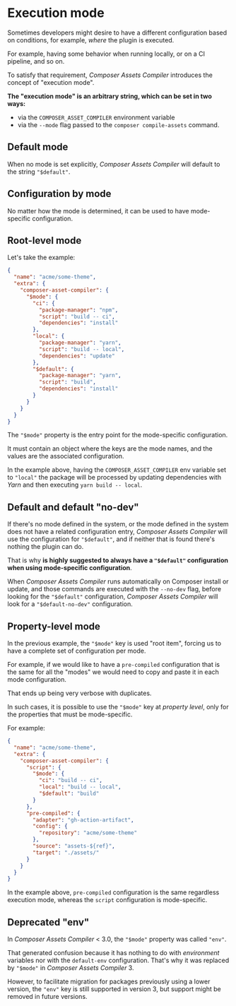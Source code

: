 # Execution mode

Sometimes developers might desire to have a different configuration based on conditions, for example, _where_ the plugin is executed.

For example, having some behavior when running locally, or on a CI pipeline, and so on.

To satisfy that requirement, _Composer Assets Compiler_ introduces the concept of "execution mode".

**The "execution mode" is an arbitrary string, which can be set in two ways:**

- via the `COMPOSER_ASSET_COMPILER` environment variable
- via the `--mode` flag passed to the `composer compile-assets` command.



## Default mode

When no mode is set explicitly, _Composer Assets Compiler_ will default to the string `"$default"`.



## Configuration by mode

No matter how the mode is determined, it can be used to have mode-specific configuration.



## Root-level mode

Let's take the example:

```json
{
  "name": "acme/some-theme",
  "extra": {
    "composer-asset-compiler": {
      "$mode": {
        "ci": {
          "package-manager": "npm",
          "script": "build -- ci",
          "dependencies": "install"
        },
        "local": {
          "package-manager": "yarn",
          "script": "build -- local",
          "dependencies": "update"
        },
        "$default": {
          "package-manager": "yarn",
          "script": "build",
          "dependencies": "install"
        }
      }
    }
  }
}
```

The `"$mode"` property is the entry point for the mode-specific configuration.

It must contain an object where the keys are the mode names, and the values are the associated configuration.

In the example above, having the `COMPOSER_ASSET_COMPILER` env variable set to `"local"` the package will be processed by updating dependencies with _Yarn_ and then executing `yarn build -- local`.



## Default and default "no-dev"

If there's no mode defined in the system, or the mode defined in the system does not have a related configuration entry, _Composer Assets Compiler_ will use the configuration for `"$default"`, and if neither that is found there's nothing the plugin can do.

That is why **is highly suggested to always have a `"$default"` configuration when using mode-specific configuration**.

When _Composer Assets Compiler_ runs automatically on Composer install or update, and those commands are executed with the `--no-dev` flag, before looking for the `"$default"` configuration, _Composer Assets Compiler_ will look for a `"$default-no-dev"` configuration.



## Property-level mode

In the previous example, the `"$mode"` key is used "root item", forcing us to have a complete set of configuration per mode.

For example, if we would like to have a `pre-compiled` configuration that is the same for all the "modes" we would need to copy and paste it in each mode configuration.

That ends up being very verbose with duplicates.

In such cases, it is possible to use the `"$mode"` key at *property level*, only for the properties that must be mode-specific.

For example:

```json
{
  "name": "acme/some-theme",
  "extra": {
    "composer-asset-compiler": {
      "script": {
        "$mode": {
          "ci": "build -- ci",
          "local": "build -- local",
          "$default": "build"
        }
      },
      "pre-compiled": {
        "adapter": "gh-action-artifact",
        "config": {
          "repository": "acme/some-theme"
        },
        "source": "assets-${ref}",
        "target": "./assets/"
      }
    }
  }
}
```

In the example above, `pre-compiled` configuration is the same regardless execution mode, whereas the `script` configuration is mode-specific.



## Deprecated "env"

In _Composer Assets Compiler_ < 3.0, the `"$mode"` property was called `"env"`.

That generated confusion because it has nothing to do with _environment_ variables nor with the `default-env` configuration. That's why it was replaced by `"$mode"` in _Composer Assets Compiler_ 3.

However, to facilitate migration for packages previously using a lower version, the `"env"` key is still supported in version 3, but support might be removed in future versions.
